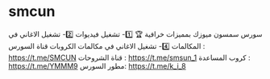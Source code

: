 # smcun
سورس سمسون ميوزك بمميزات خرافية 🏆  1️⃣- تشغيل فيديوات 2️⃣- تشغيل الاغاني في المكالمات  4️⃣- تشغيل الاغاني في مكالمات الكروبات   قناة السورس : https://t.me/SMCUN  قناة الشروحات : https://t.me/smsun_1  كروب المساعدة : https://t.me/YMMM9  مطور السورس: https://t.me/k_i_8
